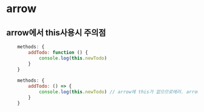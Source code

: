 # arrow

## arrow에서 this사용시 주의점
```javascript
    methods: {
        addTodo: function () {
            console.log(this.newTodo)
        }
    }
    
    methods: {
        addTodo: () => {
            console.log(this.newTodo) // arrow에 this가 없으므로에러. arrow는 this 가 없어서 상위스코프의 this를 찾는다.
        }
    }
```
